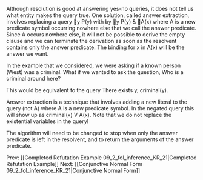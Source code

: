﻿Although resolution is good at answering yes-no queries, it does not tell us what entity makes the query true.
One solution, called answer extraction,  involves replacing a query y P(y) with by y P(y) & A(x)  where A is a new predicate symbol occurring nowhere else that we call the answer predicate. 
Since A occurs nowhere else, it will not be possible to derive the empty clause and we can terminate the derivation as soon as the resolvent contains only the answer predicate.
The binding for x in A(x) will be the answer we want.

In the example that we considered, we were asking if a known person (West) was a criminal. What if we wanted to ask the question, Who is a criminal around here?

This would be equivalent to the query There exists y, criminal(y).

Answer extraction is a technique that involves adding a new literal to the query (not A) where A is a new predicate symbol.  In the negated query this will show up as criminal(x) V A(x).  Note that we do not replace the existential variables in the query!

The algorithm will need to be changed to stop when only the answer predicate is left in the resolvent, and to return the arguments of the answer predicate.

Prev: [[Completed Refutation Example 09_2_fol_inference_KR_21|Completed Refutation Example]]
Next: [[Conjunctive Normal Form 09_2_fol_inference_KR_21|Conjunctive Normal Form]]